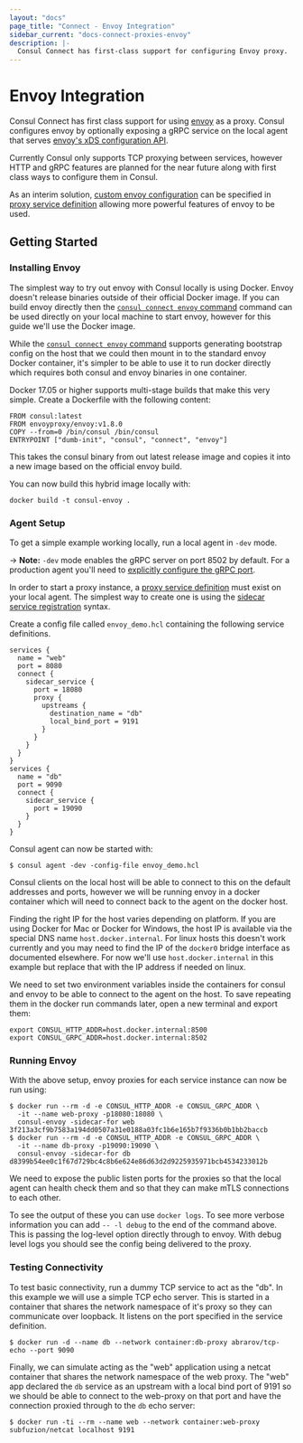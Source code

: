 ```yaml
---
layout: "docs"
page_title: "Connect - Envoy Integration"
sidebar_current: "docs-connect-proxies-envoy"
description: |-
  Consul Connect has first-class support for configuring Envoy proxy.
---
```


# Envoy Integration

Consul Connect has first class support for using
[envoy](https://www.envoyproxy.io) as a proxy. Consul configures envoy by
optionally exposing a gRPC service on the local agent that serves [envoy's xDS
configuration
API](https://github.com/envoyproxy/data-plane-api/blob/master/XDS_PROTOCOL.md).

Currently Consul only supports TCP proxying between services, however HTTP and
gRPC features are planned for the near future along with first class ways to
configure them in Consul.

As an interim solution, [custom envoy configuration](#custom-configuration) can
be specified in [proxy service definition](/docs/connect/proxies.html) allowing
more powerful features of envoy to be used.

## Getting Started

### Installing Envoy

The simplest way to try out envoy with Consul locally is using Docker. Envoy
doesn't release binaries outside of their official Docker image. If you can
build envoy directly then the [`consul connect envoy`
command](/docs/commands/connect/envoy.html) command can be used directly on your
local machine to start envoy, however for this guide we'll use the Docker image.

While the [`consul connect envoy` command](/docs/commands/connect/envoy.html)
supports generating bootstrap config on the host that we could then mount in to
the standard envoy Docker container, it's simpler to be able to use it to run
docker directly which requires both consul and envoy binaries in one container.

Docker 17.05 or higher supports multi-stage builds that make this very simple.
Create a Dockerfile with the following content:

```text
FROM consul:latest
FROM envoyproxy/envoy:v1.8.0
COPY --from=0 /bin/consul /bin/consul
ENTRYPOINT ["dumb-init", "consul", "connect", "envoy"]
```

This takes the consul binary from out latest release image and copies it into a
new image based on the official envoy build.

You can now build this hybrid image locally with:

```text
docker build -t consul-envoy .
```

### Agent Setup

To get a simple example working locally, run a local agent in `-dev` mode.

-> **Note:** `-dev` mode enables the gRPC server on port 8502 by default. For a
production agent you'll need to [explicitly configure the gRPC
port](/docs/agent/options.html#grpc_port).

In order to start a proxy instance, a [proxy service
definition](/docs/connect/proxies.html) must exist on your local agent. The
simplest way to create one is using the [sidecar service
registration](/docs/connect/proxies/sidecar-service.html) syntax.

Create a config file called `envoy_demo.hcl` containing the following service
definitions.

```text
services {
  name = "web"
  port = 8080
  connect {
    sidecar_service {
      port = 18080
      proxy {
        upstreams {
          destination_name = "db"
          local_bind_port = 9191
        }
      }
    }
  }
}
services {
  name = "db"
  port = 9090
  connect {
    sidecar_service {
      port = 19090
    }
  }
}
```

Consul agent can now be started with:

```text
$ consul agent -dev -config-file envoy_demo.hcl
```

Consul clients on the local host will be able to connect to this on the default
addresses and ports, however we will be running envoy in a docker container
which will need to connect back to the agent on the docker host.

Finding the right IP for the host varies depending on platform. If you are using
Docker for Mac or Docker for Windows, the host IP is available via the special
DNS name `host.docker.internal`. For linux hosts this doesn't work currently and
you may need to find the IP of the `docker0` bridge interface as documented
elsewhere. For now we'll use `host.docker.internal` in this example but replace
that with the IP address if needed on linux.

We need to set two environment variables inside the containers for consul and
envoy to be able to connect to the agent on the host. To save repeating them in
the docker run commands later, open a new terminal and export them:

```text
export CONSUL_HTTP_ADDR=host.docker.internal:8500
export CONSUL_GRPC_ADDR=host.docker.internal:8502
```

### Running Envoy

With the above setup, envoy proxies for each service instance can now be run
using:

```text
$ docker run --rm -d -e CONSUL_HTTP_ADDR -e CONSUL_GRPC_ADDR \
  -it --name web-proxy -p18080:18080 \
  consul-envoy -sidecar-for web
3f213a3cf9b7583a194dd0507a31e0188a03fc1b6e165b7f9336b0b1bb2baccb
$ docker run --rm -d -e CONSUL_HTTP_ADDR -e CONSUL_GRPC_ADDR \
  -it --name db-proxy -p19090:19090 \
  consul-envoy -sidecar-for db
d8399b54ee0c1f67d729bc4c8b6e624e86d63d2d9225935971bcb4534233012b
```

We need to expose the public listen ports for the proxies so that the local
agent can health check them and so that they can make mTLS connections to each
other.

To see the output of these you can use `docker logs`. To see more verbose
information you can add `-- -l debug` to the end of the command above. This is
passing the log-level option directly through to envoy. With debug level logs
you should see the config being delivered to the proxy.

### Testing Connectivity

To test basic connectivity, run a dummy TCP service to act as the "db". In this
example we will use a simple TCP echo server. This is started in a container
that shares the network namespace of it's proxy so they can communicate over
loopback. It listens on the port specified in the service definition.

```text
$ docker run -d --name db --network container:db-proxy abrarov/tcp-echo --port 9090
```

Finally, we can simulate acting as the "web" application using a netcat
container that shares the network namespace of the web proxy. The "web" app
declared the `db` service as an upstream with a local bind port of 9191 so we
should be able to connect to the web-proxy on that port and have the connection
proxied through to the `db` echo server:

```text
$ docker run -ti --rm --name web --network container:web-proxy subfuzion/netcat localhost 9191


```